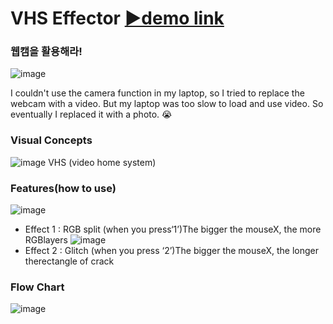 # VHS Effector [▶demo link](https://editor.p5js.org/SimEunSeo/full/b5fzesf2B)
### 웹캠을 활용해라!
![image](https://user-images.githubusercontent.com/55528304/221542533-8dff898f-61da-427d-9f4d-ebff4cd632e0.png)

I couldn't use the camera function in my laptop, so I tried to replace the webcam with a video.
But my laptop was too slow to load and use video. So eventually I replaced it with a photo. 😭

### Visual Concepts
![image](https://user-images.githubusercontent.com/55528304/221542895-3d1e7ded-4173-41af-b29a-d27a128d3525.png)
VHS (video home system)

### Features(how to use)
![image](https://user-images.githubusercontent.com/55528304/221543144-7a396fd5-1cfb-41ce-85f3-10228888ac7f.png)
- Effect 1 : RGB split (when you press‘1’)The bigger the mouseX, the more RGBlayers 
![image](https://user-images.githubusercontent.com/55528304/221543213-95f0b87e-9888-45f1-8e84-28eb6fe1595d.png)
- Effect 2 : Glitch (when you press ‘2’)The bigger the mouseX, the longer therectangle of crack

### Flow Chart
![image](https://user-images.githubusercontent.com/55528304/221543317-8029f445-4794-4e3a-aa25-52bed1570bb4.png)
